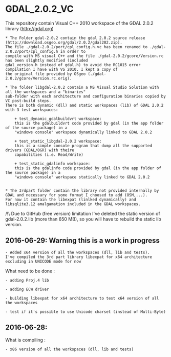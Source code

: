 # GDAL_2.0.2_VC
This repository contain Visual C++ 2010 workspace of the GDAL 2.0.2 library (http://gdal.org)

    * The Folder gdal-2.0.2 contain the gdal 2.0.2 source release (http://download.osgeo.org/gdal/2.0.2/gdal202.zip).
	The file ./gdal-2.0.2/port/cpl_config.h.vc has been renamed to ./gdal-2.0.2/port/cpl_config.h in order to
	compile with MS visual C++ and the file ./gdal-2.0.2/gcore/Version.rc has been slightly modified (included 
	gdal_version.h instead of gdal.h) to avoid the RC1015 error compilation I have with VS 2010. I kept a copy of
	the original file provided by OSgeo (./gdal-2.0.2/gcore/Version.rc.orig).

	* The folder libgdal-2.0.2 contain a MS Visual Studio Solution with all the workspaces and a "binaries"
	sub-folder with each architecture and configuration binaries copied by VC post-build steps.
	There is both dynamic (dll) and static workspaces (lib) of GDAL 2.0.2 with 3 test workspaces:
	
		+ test_dynamic_gdalbuildvrt workspace:
		this is the gdalbuildvrt code provided by gdal (in the app folder of the source package) in a 
		"windows console" workspace dynamically linked to GDAL 2.0.2
		
		+ test_static_libgdal-2.0.2 workspace:
		this is a simple console program that dump all the supported drivers (GDAL/OGR) with theire 
		capabilities (i.e. Read/Write)
		
		+ test_static_gdalinfo workspace:
		this is the gdalinfo code provided by gdal (in the app folder of the source package) in a 
		"windows console" workspace statically linked to GDAL 2.0.2
	
	
	* The 3rdpart folder contain the library not provided internally by GDAL and necessary for some format I choosed to add (OSM,...).
	For now it contain the libexpat (linlked dynamically) and libsqlite3.12 amalgamation included in the GDAL workspaces.


/!\ Due to GitHub (free version) limitation I've deleted the static version of gdal-2.0.2.lib (more than 650 MB),
so you will have to rebuild the static lib version.
	

## 2016-06-29: Warning this is a work in progress

    - Added x64 version of all the workspaces (dll, lib and tests).
	I've compiled the 3rd part library libexpat for x64 architecture excluding in UNICODE mode for now

	
What need to be done :

    - adding Proj.4 lib
    
    - adding ECW driver
    
    - building libexpat for x64 architecture to test x64 version of all the workspaces
    
    - test if it's possible to use Unicode charset (instead of Multi-Byte)
   	
	
## 2016-06-28: 
What is compiling :

    - x86 version of all the workspaces (dll, lib and tests) 


